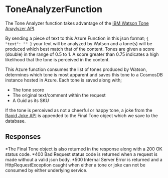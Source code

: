 # ToneAnalyzerFunction

The Tone Analyzer function takes advantage of the  [IBM Watson Tone Anaylyzer API](https://www.ibm.com/watson/services/tone-analyzer/).

By sending a piece of text to this Azure Function in this json format;
`
{
    "text": ""
}
`
your text will be analyzed by Watson and a tone(s) will be produced which best match that of the content. Tones are given a score (double) in the range of 0.5 to 1. A score greater than 0.75 indicates a high likelihood that the tone is perceived in the content.

This Azure function consumes the list of tones produced by Watson, determines which tone is most apparent and saves this tone to a CosmosDB instance hosted in Azure. Each tone is saved along with;
* The tone score
* The original text/comment within the request
* A Guid as its SKU

If the tone is perceived as not a cheerful or happy tone, a joke from the [Rapid Joke API](https://rapidapi.com/webknox/api/jokes) is appended to the Final Tone object which we save to the database. 

## Responses
*The Final Tone object is also returned in the response along with a 200 OK status code.
*400 Bad Request status code is returned when a request is made without a valid json body.
*500 Internal Server Error is returned and a HttpRequestException caught when either a tone or joke can not be consumed by either underlying service.
